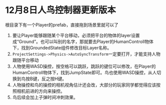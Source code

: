 # 12月8日人鸟控制器更新版本

根目录下有一个Player的prefab，直接拖到场景里就可以了
1. 要让Player能够跟随某个平台移动，必须把平台的物体的layer设置成“Ground”。也可以叫别的名字，那就要去Player的HumanControll物体下，找到GroundedState组件修改目标Layer名称。
2. `ProjectSettings->Physics->AutoSyncTransform`一定要打开，才能支持人物跟随平台移动
3. 人物使用WASD操控，按空格可以跳跃，跳跃的键位可以修改，在Player的HumanControll物体下，找到JumpState即可。鸟也使用WASD操控，从人切换到鸟按B键，反之按H键。
4. 人物操控和鸟的操控的相机视角估计还会改，大部分的玩家同学都觉得应该按照相机前进的方向来操控。
5. 鸟后续会加上子弹时间冲刺效果。